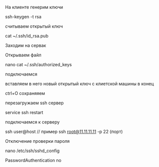 На клиенте генерим ключи 

ssh-keygen -t rsa      

считываем открытый ключ 

cat ~/.ssh/id_rsa.pub

Заходим на сервак

Открываем файл

nano cat ~/.ssh/authorized_keys

подключаемся 

вставляем в него новый открытый ключ с клиетской машины в конец 

ctrl+O сохраняяем

перезагружаем ssh сервер 

service ssh restart 

подключаемся к серверу 

ssh user@host // пример ssh root@11.11.11.11 -p 22 (порт)


Отключение проверки пароля

nano /etc/ssh/sshd_config

PasswordAuthentication no
